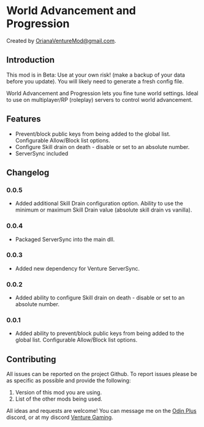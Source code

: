 # World Advancement and Progression

Created by [OrianaVentureMod@gmail.com](https://github.com/OrianaVenture/VentureValheim).

## Introduction

This mod is in Beta: Use at your own risk! (make a backup of your data before you update). You will likely need to generate a fresh config file.

World Advancement and Progression lets you fine tune world settings. Ideal to use on multiplayer/RP (roleplay) servers to control world advancement.

## Features

* Prevent/block public keys from being added to the global list. Configurable Allow/Block list options.
* Configure Skill drain on death - disable or set to an absolute number.
* ServerSync included

## Changelog

### 0.0.5

* Added additional Skill Drain configuration option. Ability to use the minimum or maximum Skill Drain value (absolute skill drain vs vanilla).

### 0.0.4

* Packaged ServerSync into the main dll.

### 0.0.3

* Added new dependency for Venture ServerSync.

### 0.0.2

* Added ability to configure Skill drain on death - disable or set to an absolute number.

### 0.0.1

* Added ability to prevent/block public keys from being added to the global list. Configurable Allow/Block list options.

## Contributing

All issues can be reported on the project Github. To report issues please be as specific as possible and provide the following:

1. Version of this mod you are using.
2. List of the other mods being used.

All ideas and requests are welcome! You can message me on the [Odin Plus](https://discord.gg/vYfFHxpJgN) discord, or at my discord [Venture Gaming](https://discord.gg/tAd5hapt88).
